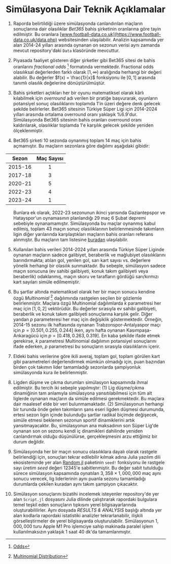 # Simülasyona Dair Teknik Açıklamalar
1. Raporda belirtildiği üzere simülasyonda canlandırılan maçların sonuçlarına dair olasılıklar *Bet365* bahis şirketinin oranlarına göre tayin edilmiştir. Bu oranlara [www.football-data.co.uk](https://www.football-data.co.uk/data.php) websitesinden ulaşılabilir. Analizin kapsamında yer alan 2014-24 yılları arasında oynanan on sezonun verisi aynı zamanda mevcut repository'daki `Data` klasöründe mevcuttur.

2. Piyasada faaliyet gösteren diğer şirketler gibi Bet365 sitesi de bahis oranlarını *fractional odds* [^1] formatında vermektedir. Fractional odds olasılıksal değerlerden farklı olarak $[1, \infty)$ aralığında herhangi bir değeri alabilir. Bu değerler $f(x) = \frac{1}{x}$ fonksiyonu ile $[0, 1]$ arasında tanımlı olasılık değelerine dönüştürülmüştür.
3. Bahis şirketleri açtıkları her bir oyunu matematiksel olarak kârlı kılabilmek için *overround* adı verilen bir pratiğe başvurarak, oyunların potansiyel sonuç olasılıklarını toplamda 1'in üzeri değere denk gelecek şekilde belirlerler. Bet365 sitesinin Türkiye Süper Ligi için 2014-2024 yılları arasında ortalama overround oranı yaklaşık %6.9'dur. Simülasyonda Bet365 sitesinin bahis oranları overround oranı kaldırılarak, olasılıklar toplamda 1'e karşılık gelecek şekilde yeniden ölçeklenmiştir.
4. Bet365 şirketi 10 sezonda oynanmış toplam 14 maç için bahis açmamıştır. Bu maçların sezonlara göre dağılımı aşağıdaki gibidir:

<div align="center">

|  Sezon  | Maç Sayısı|
|---------|:-:|
| 2015-16 | 1 |
| 2017-18 | 3 |
| 2020-21 | 5 |
| 2022-23 | 4 |
| 2023-24 | 1 |

</div>

<ul>
Bunlara ek olarak, 2022-23 sezonunun ikinci yarısında Gaziantepspor ve Hatayspor'un oynamasının planlandığı 29 maç 6 Şubat depremi sebebiyle oynanamamıştır. Simülasyonda bu maçlar oynanmış kabul edilmiş, toplam 43 maçın sonuç olasılıklarının belirlenmesinde takımların ligin diğer yarılarında karşılaştıkları maçların bahis oranları referans alınmıştır. Bu maçların tam listesine <a href="https://github.com/akabaoglu/Turkiye-Super-Ligi-Monte-Carlo-Simulasyonu/blob/main/Misc/MissingGames.md">buradan</a> ulaşılabilir.
</ul>

5. Kullanılan bahis verileri 2014-2024 yılları arasında Türkiye Süper Liginde oynanan maçların sadece galibiyet, beraberlik ve mağlubiyet olasılıklarını barındırmakta; atılan gol, yenilen gol, sarı kart sayısı vs. değerlere yönelik herhangi bir olasılık sunmaktadır. Bu sebeple, simülasyon sadece maçın sonucuna (ev sahibi galibiyeti, konuk takım galibiyeti veya beraberlik) odaklanmış, maçın skoru ve tarafların gördüğü sarı/kırmızı kart sayıları simüle edilmemiştir.
 
6. Bu şartlar altında matematiksel olarak her bir maçın sonucu kendine özgü *Multinomial* [^2] dağılımında rastgelen seçilen bir gözlemle belirlenmiştir. Maçlara özgü Multinomial dağılımlarda $k$ parametresi her maç için $[1, 0, 2]$ vektörüdür. Bu değerler sırasıyla ev sahibi galibiyeti, beraberlik ve konuk takım galibiyeti sonuçlarına karşılık gelir. Diğer yandan $p$ parameteresi her maç için değişiklik göstermektedir. Örneğin, 2014-15 sezonu ilk haftasında oynanan Trabzonspor-Antalyaspor maçı için $p = [0.501, 0.255, 0.244]$ iken, aynı hafta oynanan Kasımpaşa-Ankaragücü için $p = [0.418, 0.263, 0.319]$. En kaba şekilde ifade etmek gerekirse, $k$ parametresi Multinomial dağılımın potansiyel sonuçlarını ifade ederken, $p$ parametresi bu sonuçların sırasıyla olasılıklarını içerir. 
7. Eldeki bahis verilerine göre ikili averaj, toplam gol, toplam görülen kart gibi parametreleri değerlendirmek mümkün olmadığı için, puan bazından birden çok takımın lider tamamladığı sezonlarda şampiyonluk simülasyonda kura ile belirlenmiştir.
8. Ligden düşme ve çıkma durumları simülasyon kapsamında ihmal edilmiştir. Bu tercih iki sebeple yapılmıştır: (1) Lig düşme/çıkma dinamiğinin tam anlamıyla simülasyona yansıtılabilmesi için tüm alt liglerde oynanan maçların da simüle edilmesi gerekmektedir. Bu maçlara dair maalesef elde bir veri bulunmamaktadır. (2) Simülasyonun herhangi bir turunda önde gelen takımların şans eseri ligden düşmesi durumunda, ertesi sezon ligin içinde bulunduğu şartlar radikal biçimde değişecek, simüle etmesi beklenen sezonun sportif dinamiklerini artık yansıtmayacaktır. Bu, simülasyonun ana maksadının son Süper Lig'de oynanan son on sezonu kendi iç dinamikleri dahilinde yeniden canlandırmak olduğu düşünülürse, gerçekleşmesini arzu ettiğimiz bir durum değildir. 
11. Simülasyonda her bir maçın sonucu olasılıklara dayalı olarak rastgele belirlendiği için, sonuçları tekrar edilebilir kılmak adına Julia yazılım dili ekosisteminde yer alan [Random.jl](https://docs.julialang.org/en/v1/stdlib/Random/) paketinin `seed!` fonksiyonu ile rastgele sayı üretim *seed* değeri 12345'e sabitlenmiştir. Bu değer sabit tutulduğu sürece simülasyon kapsamında oynatılan $3,358\times 1,000,000$ maç aynı sonucu verecek, lig liderlerinin aynı puanla sezonu tamamladığı durumlarda çekilen kuradan aynı takım şampiyon çıkacaktır.
12. Simülasyon sonuçlarını bizatihi incelemek isteyenler repository'de yer alan `Script.jl` dosyasını Julia dilinde çalıştırarak rapordaki bulgulara temel teşkil eden sonuçların tıpkısını yerel bilgisayarlarında oluşturabililirler. Aynı dosyada *RESULTS & ANALYSIS* başlığı altında yer alan kodlarla rapordaki istatistiki analizler tekrarlanabilir, ilişkili görselleştirmeler de yerel bilgisayarda oluşturulabilir. Simülasyonun $1,000,000$ turu Apple M1 Pro işlemciye sahip makinada paralel işlem kullanılmaksızın yaklaşık 1 saat 40 dk'da tamamlanmıştır.


[^1]: [Odds](https://en.wikipedia.org/wiki/Odds) 
[^2]: [Multinomial Distribution](https://en.wikipedia.org/wiki/Multinomial_distribution)

